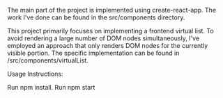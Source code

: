 The main part of the project is implemented using create-react-app. The work I've done can be found in the src/components directory.

This project primarily focuses on implementing a frontend virtual list. To avoid rendering a large number of DOM nodes simultaneously, I've employed an approach that only renders DOM nodes for the currently visible portion. The specific implementation can be found in /src/components/virtualList.

Usage Instructions:

Run npm install.
Run npm start